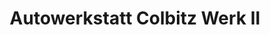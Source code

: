 ---
title: "Autowerkstatt Colbitz Werk II"
url: /colbitz/autowerkstatt-colbitz-werk-ii/
shop: Autowerkstatt
---